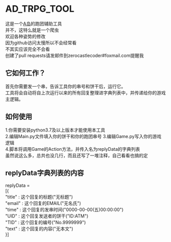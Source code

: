 # AD_TRPG_TOOL
这是一个[A岛](https://adnmb.com)的跑团辅助工具  
并不，这特么就是一个爬虫  
欢迎各种姿势的修改  
因为github访问太慢所以不会经常看  
不其实应该完全不会看  
创建了pull requests请发邮件到zerocastlecoder#foxmail.com提醒我

## 它如何工作？
首先你需要发一个串，告诉工具你的串号和饼干后，运行它。  
工具将会自动将自上次运行以来的所有回复整理进字典列表中，并传递给你的游戏主逻辑。

## 如何使用
1.你需要安装python3.7及以上版本才能使用本工具  
2.编辑Main.py文件填入你的饼干和你的跑团串号
3.编辑Game.py写入你的游戏逻辑  
4.脚本将调用Game的Action方法，并传入名为replyData的字典列表  
虽然说这么多，总共也没几行，而且还写了一堆注释，自己看看也搞的定

## replyData字典列表的内容
replyData =  
[{  
    "title" :  这个回复的标题("无标题")  
    "email" : 这个回复的EMAIL("无名氏")  
	"time" : 这个回复的发串时间("0000-00-00(五)00:00:00")  
	"UID" : 这个回复发送者的饼干("ID:ATM")  
    "TID" : 这个回复的编号("No.9999999")  
	"text" : 这个回复的内容("无本文")  
}]  

